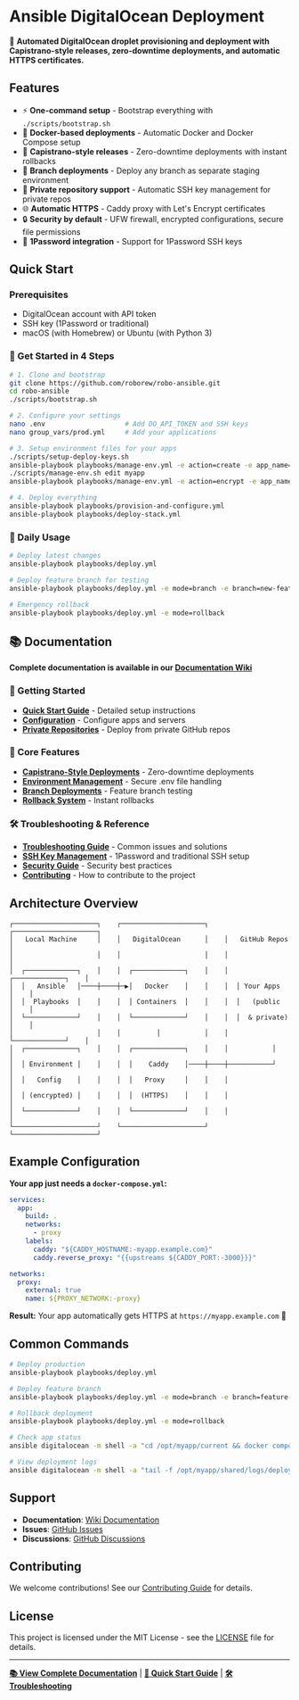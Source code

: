 # Ansible DigitalOcean Deployment

🚀 **Automated DigitalOcean droplet provisioning and deployment with Capistrano-style releases, zero-downtime deployments, and automatic HTTPS certificates.**

## Features

- ⚡ **One-command setup** - Bootstrap everything with `./scripts/bootstrap.sh`
- 🐳 **Docker-based deployments** - Automatic Docker and Docker Compose setup
- 🎯 **Capistrano-style releases** - Zero-downtime deployments with instant rollbacks
- 🌿 **Branch deployments** - Deploy any branch as separate staging environment
- 🔐 **Private repository support** - Automatic SSH key management for private repos
- 🌐 **Automatic HTTPS** - Caddy proxy with Let's Encrypt certificates
- 🔒 **Security by default** - UFW firewall, encrypted configurations, secure file permissions
- 🔑 **1Password integration** - Support for 1Password SSH keys

## Quick Start

### Prerequisites

- DigitalOcean account with API token
- SSH key (1Password or traditional)
- macOS (with Homebrew) or Ubuntu (with Python 3)

### 🚀 Get Started in 4 Steps

```bash
# 1. Clone and bootstrap
git clone https://github.com/roborew/robo-ansible.git
cd robo-ansible
./scripts/bootstrap.sh

# 2. Configure your settings
nano .env                    # Add DO_API_TOKEN and SSH keys
nano group_vars/prod.yml     # Add your applications

# 3. Setup environment files for your apps
./scripts/setup-deploy-keys.sh                                          # Generate keys for private repos
ansible-playbook playbooks/manage-env.yml -e action=create -e app_name=myapp
./scripts/manage-env.sh edit myapp                                       # Edit environment variables
ansible-playbook playbooks/manage-env.yml -e action=encrypt -e app_name=myapp

# 4. Deploy everything
ansible-playbook playbooks/provision-and-configure.yml
ansible-playbook playbooks/deploy-stack.yml
```

### 🔄 Daily Usage

```bash
# Deploy latest changes
ansible-playbook playbooks/deploy.yml

# Deploy feature branch for testing
ansible-playbook playbooks/deploy.yml -e mode=branch -e branch=new-feature

# Emergency rollback
ansible-playbook playbooks/deploy.yml -e mode=rollback
```

## 📚 Documentation

**Complete documentation is available in our [Documentation Wiki](documents/Home.md)**

### 🚀 Getting Started

- **[Quick Start Guide](documents/Quick-Start.md)** - Detailed setup instructions
- **[Configuration](documents/Configuration.md)** - Configure apps and servers
- **[Private Repositories](documents/Private-Repositories.md)** - Deploy from private GitHub repos

### 🎯 Core Features

- **[Capistrano-Style Deployments](documents/Deployment-System.md)** - Zero-downtime deployments
- **[Environment Management](documents/Environment-Management.md)** - Secure .env file handling
- **[Branch Deployments](documents/Branch-Deployments.md)** - Feature branch testing
- **[Rollback System](documents/Rollback-System.md)** - Instant rollbacks

### 🛠️ Troubleshooting & Reference

- **[Troubleshooting Guide](documents/Troubleshooting.md)** - Common issues and solutions
- **[SSH Key Management](documents/SSH-Keys.md)** - 1Password and traditional SSH setup
- **[Security Guide](documents/Security.md)** - Security best practices
- **[Contributing](documents/Contributing.md)** - How to contribute to the project

## Architecture Overview

```
┌─────────────────────┐    ┌─────────────────────┐    ┌─────────────────────┐
│   Local Machine     │    │   DigitalOcean      │    │   GitHub Repos      │
│                     │    │                     │    │                     │
│  ┌─────────────┐    │    │  ┌─────────────┐    │    │  ┌─────────────┐    │
│  │   Ansible   │────┼────┼─▶│   Docker    │    │    │  │ Your Apps   │    │
│  │  Playbooks  │    │    │  │ Containers  │    │    │  │   (public   │    │
│  └─────────────┘    │    │  └─────────────┘    │    │  │  & private) │    │
│                     │    │         │           │    │  └─────────────┘    │
│  ┌─────────────┐    │    │  ┌─────────────┐    │    │           │         │
│  │ Environment │    │    │  │    Caddy    │────┼────┼───────────┘         │
│  │   Config    │    │    │  │   Proxy     │    │    │                     │
│  │ (encrypted) │    │    │  │  (HTTPS)    │    │    │                     │
│  └─────────────┘    │    │  └─────────────┘    │    │                     │
└─────────────────────┘    └─────────────────────┘    └─────────────────────┘
```

## Example Configuration

**Your app just needs a `docker-compose.yml`:**

```yaml
services:
  app:
    build: .
    networks:
      - proxy
    labels:
      caddy: "${CADDY_HOSTNAME:-myapp.example.com}"
      caddy.reverse_proxy: "{{upstreams ${CADDY_PORT:-3000}}}"

networks:
  proxy:
    external: true
    name: ${PROXY_NETWORK:-proxy}
```

**Result:** Your app automatically gets HTTPS at `https://myapp.example.com` 🎉

## Common Commands

```bash
# Deploy production
ansible-playbook playbooks/deploy.yml

# Deploy feature branch
ansible-playbook playbooks/deploy.yml -e mode=branch -e branch=feature-name

# Rollback deployment
ansible-playbook playbooks/deploy.yml -e mode=rollback

# Check app status
ansible digitalocean -m shell -a "cd /opt/myapp/current && docker compose ps"

# View deployment logs
ansible digitalocean -m shell -a "tail -f /opt/myapp/shared/logs/deploy_*.log"
```

## Support

- **Documentation**: [Wiki Documentation](documents/Home.md)
- **Issues**: [GitHub Issues](https://github.com/roborew/robo-ansible/issues)
- **Discussions**: [GitHub Discussions](https://github.com/roborew/robo-ansible/discussions)

## Contributing

We welcome contributions! See our [Contributing Guide](documents/Contributing.md) for details.

## License

This project is licensed under the MIT License - see the [LICENSE](LICENSE) file for details.

---

**[📚 View Complete Documentation](documents/Home.md)** | **[🚀 Quick Start Guide](documents/Quick-Start.md)** | **[🛠️ Troubleshooting](documents/Troubleshooting.md)**
